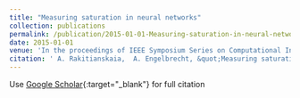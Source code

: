```yaml
---
title: "Measuring saturation in neural networks"
collection: publications
permalink: /publication/2015-01-01-Measuring-saturation-in-neural-networks
date: 2015-01-01
venue: 'In the proceedings of IEEE Symposium Series on Computational Intelligence'
citation: ' A. Rakitianskaia,  A. Engelbrecht, &quot;Measuring saturation in neural networks.&quot; In the proceedings of IEEE Symposium Series on Computational Intelligence, 2015.'
---
```

Use [Google Scholar](https://scholar.google.com/scholar?q=Measuring+saturation+in+neural+networks){:target="_blank"} for full citation